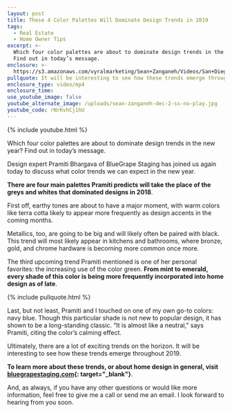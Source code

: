```yaml
---
layout: post
title: These 4 Color Palettes Will Dominate Design Trends in 2019
tags:
  - Real Estate
  - Home Owner Tips
excerpt: >-
  Which four color palettes are about to dominate design trends in the new year?
  Find out in today’s message.
enclosure: >-
  https://s3.amazonaws.com/vyralmarketing/Sean+Zanganeh/Videos/San+Diego%2C+CA+Real+Estate+-+These+4+Color+Palettes+Will+Dominate+Design+Trends+in+2019.mp4
pullquote: It will be interesting to see how these trends emerge throughout 2019.
enclosure_type: video/mp4
enclosure_time:
use_youtube_image: false
youtube_alternate_image: /uploads/sean-zanganeh-dec-2-ss-no-play.jpg
youtube_code: rNrKvhCj1hU
---
```


{% include youtube.html %}

Which four color palettes are about to dominate design trends in the new year? Find out in today’s message.

Design expert Pramiti Bhargava of BlueGrape Staging has joined us again today to discuss what color trends we can expect in the new year.

**There are four main palettes Pramiti predicts will take the place of the greys and whites that dominated designs in 2018**.

First off, earthy tones are about to have a major moment, with warm colors like terra cotta likely to appear more frequently as design accents in the coming months.

Metallics, too, are going to be big and will likely often be paired with black. This trend will most likely appear in kitchens and bathrooms, where bronze, gold, and chrome hardware is becoming more common once more.

The third upcoming trend Pramiti mentioned is one of her personal favorites: the increasing use of the color green. **From mint to emerald, every shade of this color is being more frequently incorporated into home design as of late**.

{% include pullquote.html %}

Last, but not least, Pramiti and I touched on one of my own go-to colors: navy blue. Though this particular shade is not new to popular design, it has shown to be a long-standing classic. “It is almost like a neutral,” says Pramiti, citing the color’s calming effect.

Ultimately, there are a lot of exciting trends on the horizon. It will be interesting to see how these trends emerge throughout 2019.

**To learn more about these trends, or about home design in general, visit [bluegrapestaging.com](https://www.bluegrapestaging.com/){: target="_blank"}**.

And, as always, if you have any other questions or would like more information, feel free to give me a call or send me an email. I look forward to hearing from you soon.